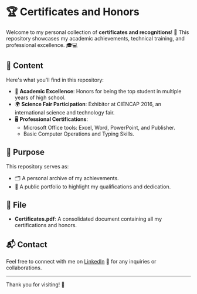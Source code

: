 # 🏆 Certificates and Honors

Welcome to my personal collection of **certificates and recognitions**! 🌟 This repository showcases my academic achievements, technical training, and professional excellence. 🎓💻

## 📂 Content
Here's what you'll find in this repository:
- 🥇 **Academic Excellence**: Honors for being the top student in multiple years of high school.
- 🌍 **Science Fair Participation**: Exhibitor at CIENCAP 2016, an international science and technology fair.
- 🖥️ **Professional Certifications**:
  - Microsoft Office tools: Excel, Word, PowerPoint, and Publisher.
  - Basic Computer Operations and Typing Skills.

## 🎯 Purpose
This repository serves as:
- 🗂️ A personal archive of my achievements.
- 📜 A public portfolio to highlight my qualifications and dedication.

## 📄 File
- **Certificates.pdf**: A consolidated document containing all my certifications and honors.

## 📬 Contact
Feel free to connect with me on [LinkedIn](https://www.linkedin.com/) 💼 for any inquiries or collaborations.

---

Thank you for visiting! 🚀
